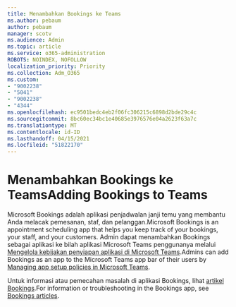 ```yaml
---
title: Menambahkan Bookings ke Teams
ms.author: pebaum
author: pebaum
manager: scotv
ms.audience: Admin
ms.topic: article
ms.service: o365-administration
ROBOTS: NOINDEX, NOFOLLOW
localization_priority: Priority
ms.collection: Adm_O365
ms.custom:
- "9002238"
- "5041"
- "9002238"
- "4344"
ms.openlocfilehash: ec9501bedc4eb2f06fc306215c6898d2bde29c4c
ms.sourcegitcommit: 8bc60ec34bc1e40685e3976576e04a2623f63a7c
ms.translationtype: MT
ms.contentlocale: id-ID
ms.lasthandoff: 04/15/2021
ms.locfileid: "51822170"
---
```

# <a name="adding-bookings-to-teams"></a><span data-ttu-id="61531-102">Menambahkan Bookings ke Teams</span><span class="sxs-lookup"><span data-stu-id="61531-102">Adding Bookings to Teams</span></span>

<span data-ttu-id="61531-103">Microsoft Bookings adalah aplikasi penjadwalan janji temu yang membantu Anda melacak pemesanan, staf, dan pelanggan.</span><span class="sxs-lookup"><span data-stu-id="61531-103">Microsoft Bookings is an appointment scheduling app that helps you keep track of your bookings, your staff, and your customers.</span></span> <span data-ttu-id="61531-104">Admin dapat menambahkan Bookings sebagai aplikasi ke bilah aplikasi Microsoft Teams penggunanya melalui [Mengelola kebijakan penyiapan aplikasi di Microsoft Teams](https://docs.microsoft.com/microsoftteams/teams-app-setup-policies).</span><span class="sxs-lookup"><span data-stu-id="61531-104">Admins can add Bookings as an app to the Microsoft Teams app bar of their users by [Managing app setup policies in Microsoft Teams](https://docs.microsoft.com/microsoftteams/teams-app-setup-policies).</span></span>

<span data-ttu-id="61531-105">Untuk informasi atau pemecahan masalah di aplikasi Bookings, lihat [artikel Bookings](https://docs.microsoft.com/microsoft-365/bookings/bookings-faq).</span><span class="sxs-lookup"><span data-stu-id="61531-105">For information or troubleshooting in the Bookings app, see [Bookings articles](https://docs.microsoft.com/microsoft-365/bookings/bookings-faq).</span></span>
